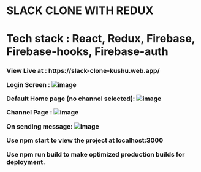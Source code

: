 # SLACK CLONE WITH REDUX

<h1>Tech stack : React, Redux, Firebase, Firebase-hooks, Firebase-auth</h1>

<h3>View Live at : https://slack-clone-kushu.web.app/
<br/>

Login Screen : 
![image](https://user-images.githubusercontent.com/60135994/126058671-9601f049-2393-4e58-aabc-bfaabd0b2845.png)


Default Home page (no channel selected):
![image](https://user-images.githubusercontent.com/60135994/126058694-f862f46e-25fe-4245-be71-cca17a642c9a.png)


Channel Page : 
![image](https://user-images.githubusercontent.com/60135994/126058703-50dd4768-3d98-4a13-8002-d87e9e1dcd78.png)

On sending message:
![image](https://user-images.githubusercontent.com/60135994/126058712-efa22ee4-ceb0-44ce-a95a-495800ee26e3.png)


Use npm start to view the project at localhost:3000

Use npm run build to make optimized production builds for deployment. </h3>
